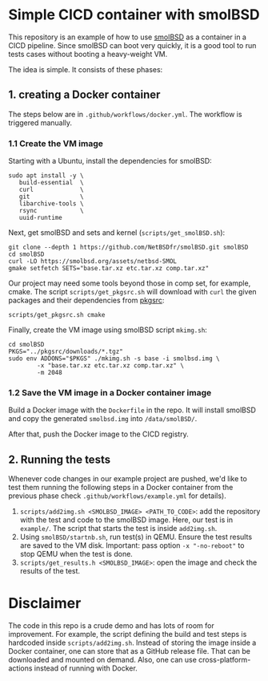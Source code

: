 # Simple CICD container with smolBSD

This repository is an example of how to use [smolBSD](https://smolbsd.org) as
a container in a CICD pipeline. Since smolBSD can boot very quickly, it is a
good tool to run tests cases without booting a heavy-weight VM.

The idea is simple. It consists of these phases:

## 1. creating a Docker container

The steps below are in `.github/workflows/docker.yml`. The workflow is
triggered manually.

### 1.1 Create the VM image

Starting with a Ubuntu, install the dependencies for smolBSD:

    sudo apt install -y \
       build-essential  \
       curl             \
       git              \
       libarchive-tools \
       rsync            \
       uuid-runtime

Next, get smolBSD and sets and kernel (`scripts/get_smolBSD.sh`):

    git clone --depth 1 https://github.com/NetBSDfr/smolBSD.git smolBSD
    cd smolBSD
    curl -LO https://smolbsd.org/assets/netbsd-SMOL
    gmake setfetch SETS="base.tar.xz etc.tar.xz comp.tar.xz"

Our project may need some tools beyond those in comp set, for example, cmake.
The script `scripts/get_pkgsrc.sh` will download with `curl` the given packages
and their dependencies from [pkgsrc](https://pkgsrc.org):

    scripts/get_pkgsrc.sh cmake

Finally, create the VM image using smolBSD script `mkimg.sh`:

    cd smolBSD
    PKGS="../pkgsrc/downloads/*.tgz"
    sudo env ADDONS="$PKGS" ./mkimg.sh -s base -i smolbsd.img \
            -x "base.tar.xz etc.tar.xz comp.tar.xz" \
            -m 2048

### 1.2 Save the VM image in a Docker container image

Build a Docker image with the `Dockerfile` in the repo. It will install smolBSD
and copy the generated `smolbsd.img` into `/data/smolBSD/`.

After that,  push the Docker image to the CICD registry.

## 2. Running the tests

Whenever code changes in our example project are pushed, we'd like to test them
running the following steps in a Docker container from the previous phase check
`.github/workflows/example.yml` for details).

1. `scripts/add2img.sh <SMOLBSD_IMAGE> <PATH_TO_CODE>`: add the repository with
   the test and code to the smolBSD image. Here, our test is in `example/`. The
   script that starts the test is inside `add2img.sh`.
2. Using `smolBSD/startnb.sh`, run test(s) in QEMU. Ensure the test results are
   saved to the VM disk. Important: pass option `-x "-no-reboot"` to stop QEMU
   when the test is done.
3. `scripts/get_results.h <SMOLBSD_IMAGE>`: open the image and check the results
   of the test.

# Disclaimer

The code in this repo is a crude demo and has lots of room for improvement. For
example, the script defining the build and test steps is hardcoded inside
`scripts/add2img.sh`.  Instead of storing the image inside a Docker container,
one can store that as a GitHub release file. That can be downloaded and mounted
on demand. Also, one can use cross-platform-actions instead of running with
Docker.

